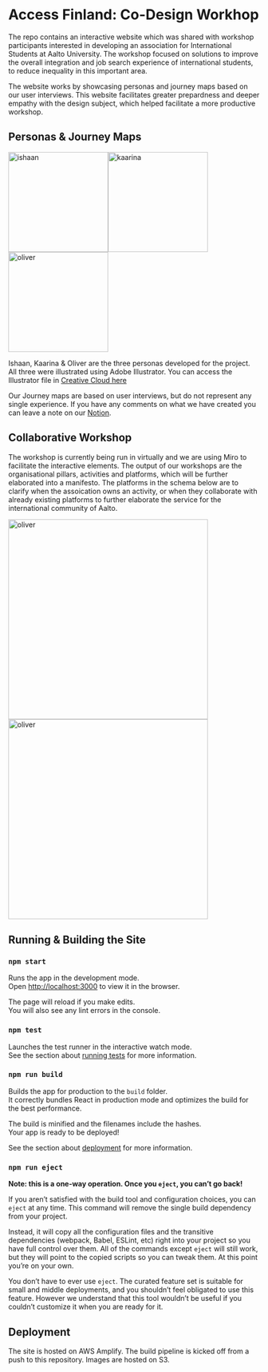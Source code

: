 # Access Finland: Co-Design Workhop

The repo contains an interactive website which was shared with workshop participants interested in developing an association for International Students at Aalto University. The workshop focused on solutions to improve the overall integration and job search experience of international students, to reduce inequality in this important area. 

The website works by showcasing personas and journey maps based on our user interviews. This website facilitates greater prepardness and deeper empathy with the design subject, which helped facilitate a more productive workshop.

## Personas & Journey Maps
<img src="https://fieldmap.s3.eu-north-1.amazonaws.com/ishaan.png" alt="ishaan" width="200"/><img src="https://fieldmap.s3.eu-north-1.amazonaws.com/kaarina.png" alt="kaarina" width="200"/><img src="https://fieldmap.s3.eu-north-1.amazonaws.com/oliver.png" alt="oliver" width="200"/>

Ishaan, Kaarina & Oliver are the three personas developed for the project. All three were illustrated using Adobe Illustrator. You can access the Illustrator file in [Creative Cloud here](https://assets.adobe.com/id/urn:aaid:sc:EU:7cb1e597-e358-47da-9404-c1128bc0198e?view=difile)

Our Journey maps are based on user interviews, but do not represent any single experience. If you have any comments on what we have created you can leave a note on our [Notion](https://johnmalc.notion.site/09f3924fb3ba4807ab8f364e007824b1?v=9d11666c4d69448e9850801b7f344545).

## Collaborative Workshop 
The workshop is currently being run in virtually and we are using Miro to facilitate the interactive elements. The output of our workshops are the organisational pillars, activities and platforms, which will be further elaborated into a manifesto. The platforms in the schema below are to clarify when the assoication owns an activity, or when they collaborate with already existing platforms to further elaborate the service for the international community of Aalto.

<img src="https://user-images.githubusercontent.com/8799141/137639669-a9bf6900-013e-4a8a-84c4-458a0b4668ea.png" alt="oliver" width="400"/> <img src="https://user-images.githubusercontent.com/8799141/137640364-391ba035-3347-48b8-9723-e4d186f55208.png" alt="oliver" width="400"/>

## Running & Building the Site

### `npm start`

Runs the app in the development mode.\
Open [http://localhost:3000](http://localhost:3000) to view it in the browser.

The page will reload if you make edits.\
You will also see any lint errors in the console.

### `npm test`

Launches the test runner in the interactive watch mode.\
See the section about [running tests](https://facebook.github.io/create-react-app/docs/running-tests) for more information.

### `npm run build`

Builds the app for production to the `build` folder.\
It correctly bundles React in production mode and optimizes the build for the best performance.

The build is minified and the filenames include the hashes.\
Your app is ready to be deployed!

See the section about [deployment](https://facebook.github.io/create-react-app/docs/deployment) for more information.

### `npm run eject`

**Note: this is a one-way operation. Once you `eject`, you can’t go back!**

If you aren’t satisfied with the build tool and configuration choices, you can `eject` at any time. This command will remove the single build dependency from your project.

Instead, it will copy all the configuration files and the transitive dependencies (webpack, Babel, ESLint, etc) right into your project so you have full control over them. All of the commands except `eject` will still work, but they will point to the copied scripts so you can tweak them. At this point you’re on your own.

You don’t have to ever use `eject`. The curated feature set is suitable for small and middle deployments, and you shouldn’t feel obligated to use this feature. However we understand that this tool wouldn’t be useful if you couldn’t customize it when you are ready for it.

## Deployment
The site is hosted on AWS Amplify. The build pipeline is kicked off from a push to this repository. Images are hosted on S3.
